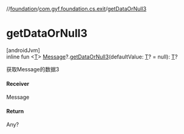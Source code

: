 //[foundation](../../index.md)/[com.gyf.foundation.cs.exit](index.md)/[getDataOrNull3](get-data-or-null3.md)

# getDataOrNull3

[androidJvm]\
inline fun &lt;[T](get-data-or-null3.md)&gt; [Message](https://developer.android.com/reference/kotlin/android/os/Message.html)?.[getDataOrNull3](get-data-or-null3.md)(defaultValue: [T](get-data-or-null3.md)? = null): [T](get-data-or-null3.md)?

获取Message的数据3

#### Receiver

Message

#### Return

Any?
